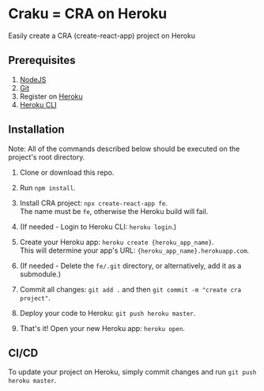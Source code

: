 # Craku = CRA on Heroku

Easily create a CRA (create-react-app) project on Heroku

## Prerequisites

1. [NodeJS](https://nodejs.org/)
2. [Git](https://git-scm.com/)
3. Register on [Heroku](heroku.com)
4. [Heroku CLI](https://devcenter.heroku.com/articles/heroku-cli)


## Installation

Note: All of the commands described below should be executed on the project's root directory.

1. 	Clone or download this repo.

2. 	Run `npm install`.

3. 	Install CRA project: `npx create-react-app fe`.  
	The name must be `fe`, otherwise the Heroku build will fail.

4. 	(If needed - Login to Heroku CLI: `heroku login`.)

5. 	Create your Heroku app: `heroku create {heroku_app_name}`.  
	This will determine your app's URL: `{heroku_app_name}.herokuapp.com`.

6. 	(If needed - Delete the `fe/.git` directory, or alternatively, add it as a submodule.)

7. 	Commit all changes: `git add .` and then `git commit -m "create cra project"`.

8. 	Deploy your code to Heroku: `git push heroku master`.

9. 	That's it! Open your new Heroku app: `heroku open`.

## CI/CD

To update your project on Heroku, simply commit changes and run `git push heroku master`.